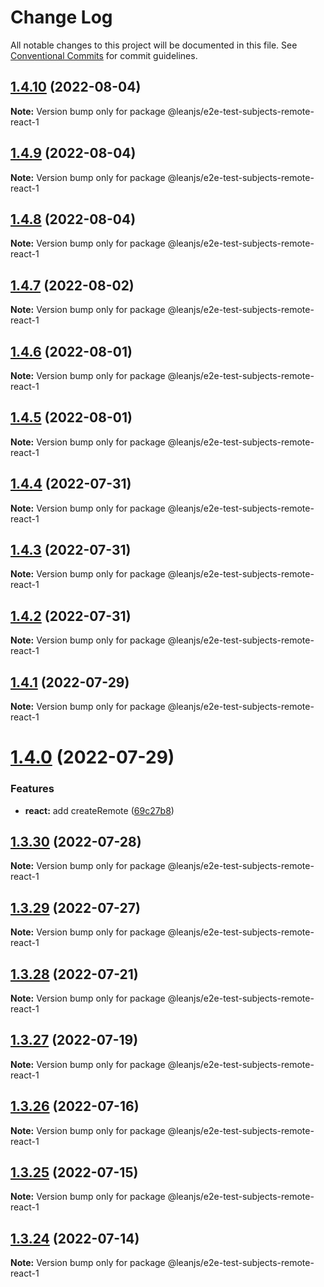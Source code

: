 # Change Log

All notable changes to this project will be documented in this file.
See [Conventional Commits](https://conventionalcommits.org) for commit guidelines.

## [1.4.10](https://github.com/leanjs/leanjs/compare/@leanjs/e2e-test-subjects-remote-react-1@1.4.9...@leanjs/e2e-test-subjects-remote-react-1@1.4.10) (2022-08-04)

**Note:** Version bump only for package @leanjs/e2e-test-subjects-remote-react-1





## [1.4.9](https://github.com/leanjs/leanjs/compare/@leanjs/e2e-test-subjects-remote-react-1@1.4.8...@leanjs/e2e-test-subjects-remote-react-1@1.4.9) (2022-08-04)

**Note:** Version bump only for package @leanjs/e2e-test-subjects-remote-react-1





## [1.4.8](https://github.com/leanjs/leanjs/compare/@leanjs/e2e-test-subjects-remote-react-1@1.4.7...@leanjs/e2e-test-subjects-remote-react-1@1.4.8) (2022-08-04)

**Note:** Version bump only for package @leanjs/e2e-test-subjects-remote-react-1





## [1.4.7](https://github.com/leanjs/leanjs/compare/@leanjs/e2e-test-subjects-remote-react-1@1.4.6...@leanjs/e2e-test-subjects-remote-react-1@1.4.7) (2022-08-02)

**Note:** Version bump only for package @leanjs/e2e-test-subjects-remote-react-1





## [1.4.6](https://github.com/leanjs/leanjs/compare/@leanjs/e2e-test-subjects-remote-react-1@1.4.5...@leanjs/e2e-test-subjects-remote-react-1@1.4.6) (2022-08-01)

**Note:** Version bump only for package @leanjs/e2e-test-subjects-remote-react-1





## [1.4.5](https://github.com/leanjs/leanjs/compare/@leanjs/e2e-test-subjects-remote-react-1@1.4.4...@leanjs/e2e-test-subjects-remote-react-1@1.4.5) (2022-08-01)

**Note:** Version bump only for package @leanjs/e2e-test-subjects-remote-react-1





## [1.4.4](https://github.com/leanjs/leanjs/compare/@leanjs/e2e-test-subjects-remote-react-1@1.4.3...@leanjs/e2e-test-subjects-remote-react-1@1.4.4) (2022-07-31)

**Note:** Version bump only for package @leanjs/e2e-test-subjects-remote-react-1





## [1.4.3](https://github.com/leanjs/leanjs/compare/@leanjs/e2e-test-subjects-remote-react-1@1.4.2...@leanjs/e2e-test-subjects-remote-react-1@1.4.3) (2022-07-31)

**Note:** Version bump only for package @leanjs/e2e-test-subjects-remote-react-1





## [1.4.2](https://github.com/leanjs/leanjs/compare/@leanjs/e2e-test-subjects-remote-react-1@1.4.1...@leanjs/e2e-test-subjects-remote-react-1@1.4.2) (2022-07-31)

**Note:** Version bump only for package @leanjs/e2e-test-subjects-remote-react-1





## [1.4.1](https://github.com/leanjs/leanjs/compare/@leanjs/e2e-test-subjects-remote-react-1@1.4.0...@leanjs/e2e-test-subjects-remote-react-1@1.4.1) (2022-07-29)

**Note:** Version bump only for package @leanjs/e2e-test-subjects-remote-react-1





# [1.4.0](https://github.com/leanjs/leanjs/compare/@leanjs/e2e-test-subjects-remote-react-1@1.3.30...@leanjs/e2e-test-subjects-remote-react-1@1.4.0) (2022-07-29)


### Features

* **react:** add createRemote ([69c27b8](https://github.com/leanjs/leanjs/commit/69c27b80d5e4faa7fdb7dbed29c9b315676a46f2))





## [1.3.30](https://github.com/leanjs/leanjs/compare/@leanjs/e2e-test-subjects-remote-react-1@1.3.29...@leanjs/e2e-test-subjects-remote-react-1@1.3.30) (2022-07-28)

**Note:** Version bump only for package @leanjs/e2e-test-subjects-remote-react-1





## [1.3.29](https://github.com/leanjs/leanjs/compare/@leanjs/e2e-test-subjects-remote-react-1@1.3.28...@leanjs/e2e-test-subjects-remote-react-1@1.3.29) (2022-07-27)

**Note:** Version bump only for package @leanjs/e2e-test-subjects-remote-react-1





## [1.3.28](https://github.com/leanjs/leanjs/compare/@leanjs/e2e-test-subjects-remote-react-1@1.3.27...@leanjs/e2e-test-subjects-remote-react-1@1.3.28) (2022-07-21)

**Note:** Version bump only for package @leanjs/e2e-test-subjects-remote-react-1





## [1.3.27](https://github.com/leanjs/leanjs/compare/@leanjs/e2e-test-subjects-remote-react-1@1.3.26...@leanjs/e2e-test-subjects-remote-react-1@1.3.27) (2022-07-19)

**Note:** Version bump only for package @leanjs/e2e-test-subjects-remote-react-1





## [1.3.26](https://github.com/leanjs/leanjs/compare/@leanjs/e2e-test-subjects-remote-react-1@1.3.25...@leanjs/e2e-test-subjects-remote-react-1@1.3.26) (2022-07-16)

**Note:** Version bump only for package @leanjs/e2e-test-subjects-remote-react-1





## [1.3.25](https://github.com/leanjs/leanjs/compare/@leanjs/e2e-test-subjects-remote-react-1@1.3.24...@leanjs/e2e-test-subjects-remote-react-1@1.3.25) (2022-07-15)

**Note:** Version bump only for package @leanjs/e2e-test-subjects-remote-react-1





## [1.3.24](https://github.com/leanjs/leanjs/compare/@leanjs/e2e-test-subjects-remote-react-1@1.3.23...@leanjs/e2e-test-subjects-remote-react-1@1.3.24) (2022-07-14)

**Note:** Version bump only for package @leanjs/e2e-test-subjects-remote-react-1
